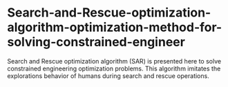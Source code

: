 # Search-and-Rescue-optimization-algorithm-optimization-method-for-solving-constrained-engineer
Search and Rescue optimization algorithm (SAR) is presented here to solve constrained engineering optimization problems. This algorithm imitates the explorations behavior of humans during search and rescue operations.
